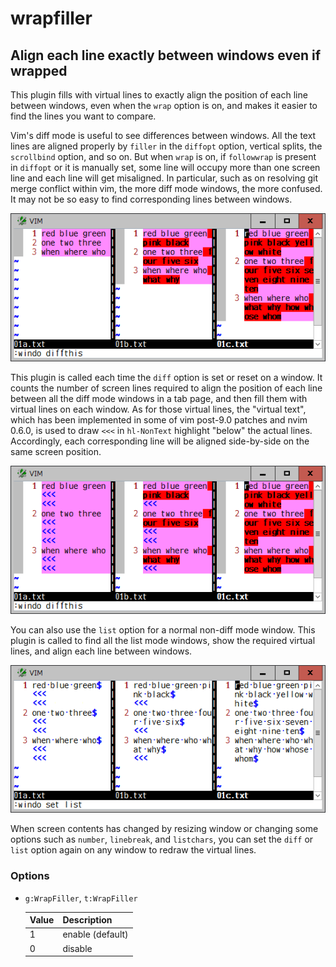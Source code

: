 # wrapfiller

## Align each line exactly between windows even if wrapped

This plugin fills with virtual lines to exactly align the position of each
line between windows, even when the `wrap` option is on, and makes it easier
to find the lines you want to compare.

Vim's diff mode is useful to see differences between windows. All the text
lines are aligned properly by `filler` in the `diffopt` option, vertical
splits, the `scrollbind` option, and so on. But when `wrap` is on, if
`followwrap` is present in `diffopt` or it is manually set, some line will
occupy more than one screen line and each line will get misaligned. In
particular, such as on resolving git merge conflict within vim, the more diff
mode windows, the more confused. It may not be so easy to find corresponding
lines between windows.

![demo01](demo01.png)

This plugin is called each time the `diff` option is set or reset on a window.
It counts the number of screen lines required to align the position of each
line between all the diff mode windows in a tab page, and then fill them with
virtual lines on each window. As for those virtual lines, the "virtual text",
which has been implemented in some of vim post-9.0 patches and nvim 0.6.0,
is used to draw `<<<` in `hl-NonText` highlight "below" the actual lines.
Accordingly, each corresponding line will be aligned side-by-side on the same
screen position.

![demo02](demo02.png)

You can also use the `list` option for a normal non-diff mode window. This
plugin is called to find all the list mode windows, show the required virtual
lines, and align each line between windows.

![demo03](demo03.png)

When screen contents has changed by resizing window or changing some options
such as `number`, `linebreak`, and `listchars`, you can set the `diff` or
`list` option again on any window to redraw the virtual lines.

### Options

* `g:WrapFiller`, `t:WrapFiller`

  | Value | Description |
  | --- | --- |
  | 1 | enable (default) |
  | 0 | disable |
